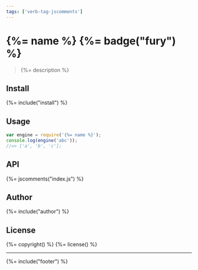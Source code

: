 ```yaml
---
tags: ['verb-tag-jscomments']
---
```

# {%= name %} {%= badge("fury") %}

> {%= description %}

## Install
{%= include("install") %}

## Usage

```js
var engine = require('{%= name %}');
console.log(engine('abc'));
//=> ['a', 'b', 'c'];
```

## API
{%= jscomments("index.js") %}

## Author
{%= include("author") %}

## License
{%= copyright() %}
{%= license() %}

***

{%= include("footer") %}